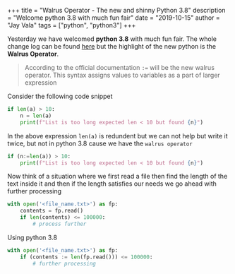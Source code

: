 +++
title =  "Walrus Operator - The new and shinny Python 3.8"
description =  "Welcome python 3.8 with much fun fair"
date = "2019-10-15"
author = "Jay Vala"
tags = ["python", "python3"]
+++

Yesterday we have welcomed **python 3.8** with much fun fair. The whole change log can be found [here](https://docs.python.org/3/whatsnew/3.8.html) but the highlight of the new python is the **Walrus Operator**.

> According to the official documentation `:=` will be the new walrus operator. This syntax assigns values to variables as a part of larger expression

Consider the following code snippet

```python
if len(a) > 10:
    n = len(a)
    print(f"List is too long expected len < 10 but found {n}")
```
In the above expression `len(a)` is redundent but we can not help but write it twice, but not in python 3.8 cause we have the `walrus operator`

```python
if (n:=len(a)) > 10:
    print(f"List is too long expected len < 10 but found {n}")
```

Now think of a situation where we first read a file then find the length of the text inside it and then if the length satisfies our needs we go ahead with further processing

```python
with open('<file_name.txt>') as fp:
    contents = fp.read()
    if len(contents) <= 100000:
        # process further
```

Using python 3.8
```python
with open('<file_name.txt>') as fp:
    if (contents := len(fp.read())) <= 100000:
        # further processing
```
